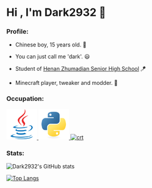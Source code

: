 # Hi , I'm Dark2932 👋

### Profile:

- Chinese boy, 15 years old. 👦

- You can just call me 'dark'. 😃

- Student of [Henan Zhumadian Senior High School](http://www.zmdgjzx.com/) 🪁

- Minecraft player, tweaker and modder. 🎈

### Occupation:

<a href="https://www.java.com"> <img src="https://raw.githubusercontent.com/devicons/devicon/master/icons/java/java-original.svg" alt="java" width="80" height="80" style="max-width: 100%;"> </a> <a href="https://www.python.org"> <img src="https://raw.githubusercontent.com/devicons/devicon/master/icons/python/python-original.svg" alt="python" width="80" height="80" style="max-width: 100%;"> </a> <a href="https://www.curseforge.com/minecraft/mc-mods/crafttweaker"> <img src="https://i.blamejared.com/crafttweaker.svg" alt="crt" width="80" height="80" style="max-width: 100%;"> </a>

### Stats:

![Dark2932's GitHub stats](https://github-readme-stats.vercel.app/api?username=Dark2932&show_icons=true&theme=highcontrast)

[![Top Langs](https://github-readme-stats.vercel.app/api/top-langs/?username=Dark2932&hide=html&langs_count=8&theme=highcontrast&layout=compact)](https://github.com/anuraghazra/github-readme-stats)

